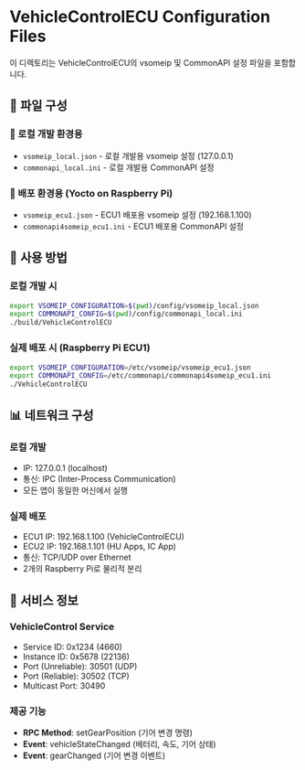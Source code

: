 # VehicleControlECU Configuration Files

이 디렉토리는 VehicleControlECU의 vsomeip 및 CommonAPI 설정 파일을 포함합니다.

## 📁 파일 구성

### 🔧 로컬 개발 환경용
- `vsomeip_local.json` - 로컬 개발용 vsomeip 설정 (127.0.0.1)
- `commonapi_local.ini` - 로컬 개발용 CommonAPI 설정

### 🚀 배포 환경용 (Yocto on Raspberry Pi)
- `vsomeip_ecu1.json` - ECU1 배포용 vsomeip 설정 (192.168.1.100)
- `commonapi4someip_ecu1.ini` - ECU1 배포용 CommonAPI 설정

## 🎯 사용 방법

### 로컬 개발 시
```bash
export VSOMEIP_CONFIGURATION=$(pwd)/config/vsomeip_local.json
export COMMONAPI_CONFIG=$(pwd)/config/commonapi_local.ini
./build/VehicleControlECU
```

### 실제 배포 시 (Raspberry Pi ECU1)
```bash
export VSOMEIP_CONFIGURATION=/etc/vsomeip/vsomeip_ecu1.json
export COMMONAPI_CONFIG=/etc/commonapi/commonapi4someip_ecu1.ini
./VehicleControlECU
```

## 📊 네트워크 구성

### 로컬 개발
- IP: 127.0.0.1 (localhost)
- 통신: IPC (Inter-Process Communication)
- 모든 앱이 동일한 머신에서 실행

### 실제 배포
- ECU1 IP: 192.168.1.100 (VehicleControlECU)
- ECU2 IP: 192.168.1.101 (HU Apps, IC App)
- 통신: TCP/UDP over Ethernet
- 2개의 Raspberry Pi로 물리적 분리

## 🔌 서비스 정보

### VehicleControl Service
- Service ID: 0x1234 (4660)
- Instance ID: 0x5678 (22136)
- Port (Unreliable): 30501 (UDP)
- Port (Reliable): 30502 (TCP)
- Multicast Port: 30490

### 제공 기능
- **RPC Method**: setGearPosition (기어 변경 명령)
- **Event**: vehicleStateChanged (배터리, 속도, 기어 상태)
- **Event**: gearChanged (기어 변경 이벤트)
